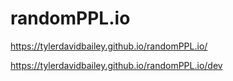 # randomPPL.io

https://tylerdavidbailey.github.io/randomPPL.io/

https://tylerdavidbailey.github.io/randomPPL.io/dev
